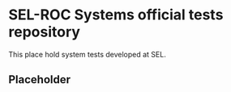 # SEL-ROC Systems official tests repository
This place hold system tests developed at SEL.

## Placeholder
